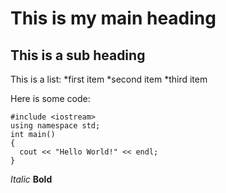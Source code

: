 # This is my main heading

## This is a sub heading

This is a list:
*first item
*second item
*third item

Here is some code:
```
#include <iostream>
using namespace std;
int main()
{
  cout << "Hello World!" << endl;
}
```
*Italic*
**Bold**
